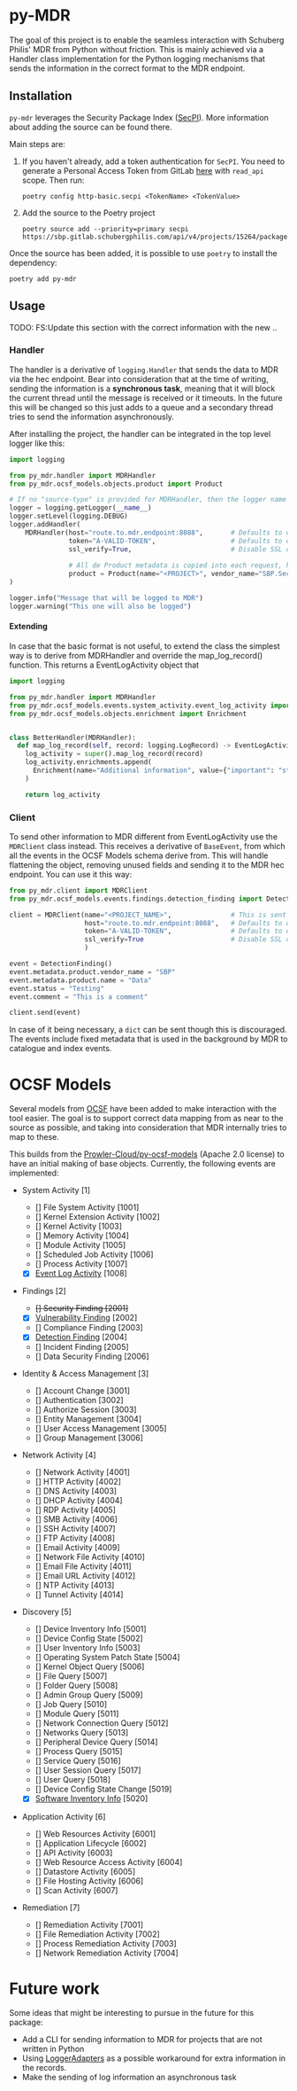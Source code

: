 # py-MDR

The goal of this project is to enable the seamless interaction with Schuberg Philis' MDR from Python without
friction. This is mainly achieved via a Handler class implementation for the Python logging mechanisms that
sends the information in the correct format to the MDR endpoint.

## Installation

`py-mdr` leverages the Security Package Index ([SecPI](https://sbp.gitlab.schubergphilis.com/Security/tools/secpi)).
More information about adding
the source can be found there.

Main steps are:

1. If you haven't already, add a token authentication for `SecPI`. You need to generate a Personal Access Token
   from GitLab [here](https://sbp.gitlab.schubergphilis.com/-/user_settings/personal_access_tokens) with `read_api`
   scope.
   Then run:
    ```shell
    poetry config http-basic.secpi <TokenName> <TokenValue>
    ```

2. Add the source to the Poetry project
    ```shell
    poetry source add --priority=primary secpi https://sbp.gitlab.schubergphilis.com/api/v4/projects/15264/packages/pypi/simple
    ```

Once the source has been added, it is possible to use `poetry` to install the dependency:

```shell
poetry add py-mdr
```

## Usage
TODO: FS:Update this section with the correct information with the new ..
### Handler
The handler is a derivative of `logging.Handler` that sends the data to MDR via the hec endpoint. Bear into consideration
that at the time of writing, sending the information is a **synchronous task**, meaning that it will block the current
thread until the message is received or it timeouts. In the future this will be changed so this just adds to a queue
and a secondary thread tries to send the information asynchronously. 

After installing the project, the handler can be integrated in the top level logger like this:

```python
import logging

from py_mdr.handler import MDRHandler
from py_mdr.ocsf_models.objects.product import Product

# If no "source-type" is provided for MDRHandler, then the logger name is used
logger = logging.getLogger(__name__)
logger.setLevel(logging.DEBUG)
logger.addHandler(
    MDRHandler(host="route.to.mdr.endpoint:8088",       # Defaults to os.getenv("MDR_HOST")
               token="A-VALID-TOKEN",                   # Defaults to os.getenv("MDR_TOKEN")
               ssl_verify=True,                         # Disable SSL on acceptance if necessary
               
               # All de Product metadata is copied into each request, helpful for manipulating in vector aggregator
               product = Product(name="<PROJECT>", vendor_name="SBP.Security"))
)

logger.info("Message that will be logged to MDR")
logger.warning("This one will also be logged")
```

#### Extending

In case that the basic format is not useful, to extend the class the simplest way is to derive from MDRHandler
and override the map_log_record() function. This returns a EventLogActivity object that

```python
import logging

from py_mdr.handler import MDRHandler
from py_mdr.ocsf_models.events.system_activity.event_log_activity import EventLogActivity
from py_mdr.ocsf_models.objects.enrichment import Enrichment


class BetterHandler(MDRHandler):
  def map_log_record(self, record: logging.LogRecord) -> EventLogActivity:
    log_activity = super().map_log_record(record)
    log_activity.enrichments.append(
      Enrichment(name="Additional information", value={"important": "stuff"})
    )

    return log_activity
```

### Client

To send other information to MDR different from EventLogActivity use the `MDRClient` class instead. This receives a 
derivative of `BaseEvent`, from which all the events in the OCSF Models schema derive from. This will handle flattening
the object, removing unused fields and sending it to the MDR hec endpoint. You can use it this way:

```python 
from py_mdr.client import MDRClient
from py_mdr.ocsf_models.events.findings.detection_finding import DetectionFinding

client = MDRClient(name="<PROJECT_NAME>",               # This is sent as splunk_sourcetype as "SBP.pymdr::<PROJECT_NAME"
                   host="route.to.mdr.endpoint:8088",   # Defaults to os.getenv("MDR_HOST")
                   token="A-VALID-TOKEN",               # Defaults to os.getenv("MDR_TOKEN")
                   ssl_verify=True                      # Disable SSL on acceptance if necessary
                   )

event = DetectionFinding()
event.metadata.product.vendor_name = "SBP"
event.metadata.product.name = "Data"
event.status = "Testing"
event.comment = "This is a comment"

client.send(event)
```

In case of it being necessary, a `dict` can be sent though this is discouraged. The events include fixed metadata that
is used in the background by MDR to catalogue and index events.

# OCSF Models

Several models from [OCSF](https://schema.ocsf.io/1.3.0/categories) have been added to make interaction with the tool
easier. The goal is to support correct data mapping from as near to the source as possible, and taking into
consideration
that MDR internally tries to map to these.

This builds from the [Prowler-Cloud/py-ocsf-models](https://github.com/prowler-cloud/py-ocsf-models) (Apache 2.0
license)
to have an initial making of base objects. Currently, the following events are implemented:

* System Activity [1]
    * [] File System Activity [1001]
    * [] Kernel Extension Activity [1002]
    * [] Kernel Activity [1003]
    * [] Memory Activity [1004]
    * [] Module Activity [1005]
    * [] Scheduled Job Activity [1006]
    * [] Process Activity [1007]
    * [x] [Event Log Activity](py_mdr/ocsf_models/events/system_activity/event_log_activity.py) [1008]

* Findings [2]
    * ~~[] Security Finding [2001]~~
    * [x] [Vulnerability Finding](py_mdr/ocsf_models/events/findings/vulnerability_finding.py) [2002]
    * [] Compliance Finding [2003]
    * [x] [Detection Finding](py_mdr/ocsf_models/events/findings/detection_finding.py) [2004]
    * [] Incident Finding [2005]
    * [] Data Security Finding [2006]

* Identity & Access Management [3]
    * [] Account Change [3001]
    * [] Authentication [3002]
    * [] Authorize Session [3003]
    * [] Entity Management [3004]
    * [] User Access Management [3005]
    * [] Group Management [3006]

* Network Activity [4]
    * [] Network Activity [4001]
    * [] HTTP Activity [4002]
    * [] DNS Activity [4003]
    * [] DHCP Activity [4004]
    * [] RDP Activity [4005]
    * [] SMB Activity [4006]
    * [] SSH Activity [4007]
    * [] FTP Activity [4008]
    * [] Email Activity [4009]
    * [] Network File Activity [4010]
    * [] Email File Activity [4011]
    * [] Email URL Activity [4012]
    * [] NTP Activity [4013]
    * [] Tunnel Activity [4014]

* Discovery [5]
    * [] Device Inventory Info [5001]
    * [] Device Config State [5002]
    * [] User Inventory Info [5003]
    * [] Operating System Patch State [5004]
    * [] Kernel Object Query [5006]
    * [] File Query [5007]
    * [] Folder Query [5008]
    * [] Admin Group Query [5009]
    * [] Job Query [5010]
    * [] Module Query [5011]
    * [] Network Connection Query [5012]
    * [] Networks Query [5013]
    * [] Peripheral Device Query [5014]
    * [] Process Query [5015]
    * [] Service Query [5016]
    * [] User Session Query [5017]
    * [] User Query [5018]
    * [] Device Config State Change [5019]
    * [x] [Software Inventory Info](py_mdr/ocsf_models/events/discovery/software_inventory.py) [5020]

* Application Activity [6]
    * [] Web Resources Activity [6001]
    * [] Application Lifecycle [6002]
    * [] API Activity [6003]
    * [] Web Resource Access Activity [6004]
    * [] Datastore Activity [6005]
    * [] File Hosting Activity [6006]
    * [] Scan Activity [6007]

* Remediation [7]
    * [] Remediation Activity [7001]
    * [] File Remediation Activity [7002]
    * [] Process Remediation Activity [7003]
    * [] Network Remediation Activity [7004]

# Future work

Some ideas that might be interesting to pursue in the future for this package:

* Add a CLI for sending information to MDR for projects that are not written in Python
* Using [LoggerAdapters](https://docs.python.org/3/howto/logging-cookbook.html#adding-contextual-information-to-your-logging-output) as a possible workaround for extra information in the records.
* Make the sending of log information an asynchronous task 
